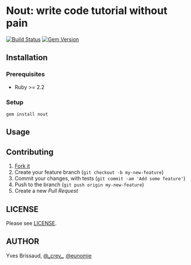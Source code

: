 Nout: write code tutorial without pain
======================================

[![Build Status](https://travis-ci.org/eunomie/nout.svg?branch=master)](https://travis-ci.org/eunomie/nout) [![Gem Version](https://badge.fury.io/rb/nout.svg)](https://badge.fury.io/rb/nout)

Installation
------------

### Prerequisites

- Ruby >= 2.2

### Setup

```
gem install nout
```

Usage
-----


Contributing
------------

1. [Fork it](https://github.com/eunomie/nout/fork)
2. Create your feature branch (`git checkout -b my-new-feature`)
3. Commit your changes, with tests (`git commit -am 'Add some feature'`)
4. Push to the branch (`git push origin my-new-feature`)
5. Create a new _Pull Request_

LICENSE
-------

Please see [LICENSE][].

AUTHOR
------

Yves Brissaud, [@\_crev_](https://twiter.com/_crev_), [@eunomie](https://github.com/eunomie)

[LICENSE]: https://github.com/eunomie/koios/blob/master/LICENSE
